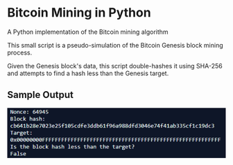 # Bitcoin Mining in Python
A Python implementation of the Bitcoin mining algorithm

This small script is a pseudo-simulation of the Bitcoin Genesis block mining process.

Given the Genesis block's data, this script double-hashes it using SHA-256 and attempts to find a hash less than the Genesis target.

## Sample Output
<img src="68747470733a2f2f692e696d6775722e636f6d2f41366e5a516f342e706e67.png">

